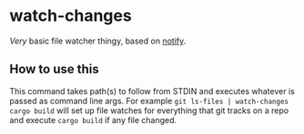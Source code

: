 # watch-changes

_Very_ basic file watcher thingy, based on [notify](https://docs.rs/notify/latest/notify/index.html).

## How to use this

This command takes path(s) to follow from STDIN and executes whatever is passed as command line args.
For example `git ls-files | watch-changes cargo build` will set up file watches for everything that git tracks
on a repo and execute `cargo build` if any file changed.
